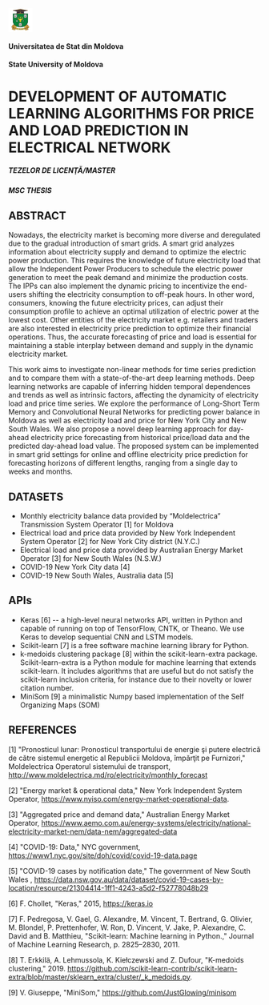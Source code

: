 <a href="url"><img src="https://github.com/babushkinvladimir/mscThesisProject/blob/master/IMG/Logo.png" align="center" height="48" width="48" ></a>
#### Universitatea de Stat din Moldova
#### State University of Moldova
# DEVELOPMENT OF AUTOMATIC LEARNING ALGORITHMS FOR PRICE AND LOAD PREDICTION IN ELECTRICAL NETWORK

##### TEZELOR DE LICENŢĂ/MASTER
##### MSC THESIS

## ABSTRACT
Nowadays, the electricity market is becoming more diverse and deregulated due to the gradual introduction of smart grids. A smart grid analyzes information about electricity supply and demand to optimize the electric power production. This requires the knowledge of future electricity load that allow the Independent Power Producers to schedule the electric power generation to meet the peak demand and minimize the production costs. The IPPs can also implement the dynamic pricing to incentivize the end-users shifting the electricity consumption to off-peak hours. In other word, consumers, knowing the future electricity prices, can adjust their consumption profile to achieve an optimal utilization of electric power at the lowest cost. Other entities of the electricity market e.g. retailers and traders are also interested in electricity price prediction to optimize their financial operations. Thus, the accurate forecasting of price and load is essential for maintaining a stable interplay between demand and supply in the dynamic electricity market. 

This work aims to investigate non-linear methods for time series prediction and to compare them with a state-of-the-art deep learning methods. Deep learning networks are capable of inferring hidden temporal dependences and trends as well as intrinsic factors, affecting the dynamicity of electricity load and price time series. We explore the performance of Long-Short Term Memory and Convolutional Neural Networks for predicting power balance in Moldova as well as electricity load and price for New York City and New South Wales. We also propose a novel deep learning approach for day-ahead electricity price forecasting from historical price/load data and the predicted day-ahead load value. The proposed system can be implemented in smart grid settings for online and offline electricity price prediction for forecasting horizons of different lengths, ranging from a single day to weeks and months. 

## DATASETS
  - Monthly electricity balance data provided by “Moldelectrica” Transmission System Operator [1] for Moldova
  - Electrical load and price data provided by New York Independent System Operator [2] for New York City district (N.Y.C.)
  - Electrical load and price data provided by Australian Energy Market Operator [3] for New South Wales (N.S.W.)
  - COVID-19 New York City data [4]
  - COVID-19 New South Wales, Australia data [5]
  
## APIs
  - Keras  [6] -- a high-level neural networks API, written in Python and capable of running on top of TensorFlow, CNTK, or Theano. We use Keras to develop sequential CNN and LSTM models.
  - Scikit-learn [7] is a free software machine learning library for Python.
  - k-medoids clustering package [8] within the scikit-learn-extra package. Scikit-learn-extra is a Python module for machine learning that extends scikit-learn. It includes algorithms that are useful but do not satisfy the scikit-learn inclusion criteria, for instance due to their novelty or lower citation number.
  - MiniSom [9] a minimalistic Numpy based implementation of the Self Organizing Maps (SOM)
  
## REFERENCES

[1] "Pronosticul lunar: Pronosticul transportului de energie şi putere electrică de către sistemul energetic al Republicii Moldova, împărţit pe Furnizori," Moldelectrica Operatorul sistemului de transport, http://www.moldelectrica.md/ro/electricity/monthly_forecast

[2] "Energy market & operational data," New York Independent System Operator, https://www.nyiso.com/energy-market-operational-data.

[3] "Aggregated price and demand data," Australian Energy Market Operator, https://www.aemo.com.au/energy-systems/electricity/national-electricity-market-nem/data-nem/aggregated-data

[4] "COVID-19: Data," NYC government,  https://www1.nyc.gov/site/doh/covid/covid-19-data.page

[5] "COVID-19 cases by notification date," The government of New South Wales , https://data.nsw.gov.au/data/dataset/covid-19-cases-by-location/resource/21304414-1ff1-4243-a5d2-f52778048b29

[6] F. Chollet, "Keras," 2015, https://keras.io

[7] F. Pedregosa, V. Gael, G. Alexandre, M. Vincent, T. Bertrand, G. Olivier, M. Blondel, P. Prettenhofer, W. Ron, D. Vincent, V. Jake, P. Alexandre, C. David and B. Matthieu, "Scikit-learn: Machine learning in Python.," Journal of Machine Learning Research, p. 2825–2830, 2011. 

[8] T. Erkkilä, A. Lehmussola, K. Kiełczewski and Z. Dufour, "K-medoids clustering," 2019. https://github.com/scikit-learn-contrib/scikit-learn-extra/blob/master/sklearn_extra/cluster/_k_medoids.py.

[9] V. Giuseppe, "MiniSom," https://github.com/JustGlowing/minisom


